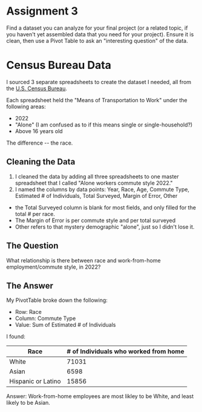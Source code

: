 # Assignment 3

Find a dataset you can analyze for your final project (or a related topic, if you haven't yet assembled data that you need for your project). Ensure it is clean, then use a Pivot Table to ask an "interesting question" of the data.

# Census Bureau Data

I sourced 3 separate spreadsheets to create the dataset I needed, all from the [U.S. Census Bureau](https://data.census.gov/table/ACSDT1Y2022.B08105A?q=worked+from+home+in+district+of+columbia+in+2022).

Each spreadsheet held the "Means of Transportation to Work" under the following areas:
* 2022
* "Alone" (I am confused as to if this means single or single-household?)
* Above 16 years old

The difference -- the race.

## Cleaning the Data

1. I cleaned the data by adding all three spreadsheets to one master spreadsheet that I called "Alone workers commute style 2022."
2. I named the columns by data points: Year, Race, Age, Commute Type, Estimated # of Individuals, Total Surveyed, Margin of Error, Other
* the Total Surveyed column is blank for most fields, and only filled for the total # per race.
* The Margin of Error is per commute style and per total surveyed
* Other refers to that mystery demographic "alone", just so I didn't lose it.

## The Question
What relationship is there between race and work-from-home employment/commute style, in 2022?

## The Answer
My PivotTable broke down the following:
* Row: Race
* Column: Commute Type
* Value: Sum of Estimated # of Individuals

I found: 

| Race | # of Individuals who worked from home | 
| --- | ---|
| White | 71031|
| Asian | 6598|
| Hispanic or Latino |15856|

Answer: Work-from-home employees are most likley to be White, and least likely to be Asian. 
